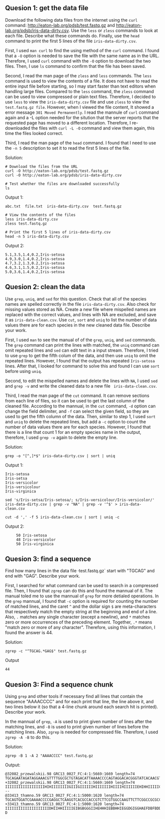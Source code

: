 ## Quesion 1: get the data file
Download the following data files from the internet using the `curl` command: http://eaton-lab.org/pdsb/test.fastq.gz and http://eaton-lab.org/pdsb/iris-data-dirty.csv. Use the `less` or `zless` commands to look at each file. Describe what these commands do. Finally, use the `head` command to print the first 5 lines of the file `iris-data-dirty.csv`.

First, I used `man curl` to find the using method of the `curl` command. I found that a `-O` option is needed to save the file with the same name as in the URL. Therefore, I used `curl` command with the `-O` option to download the two files. Then, I use `ls` command to confirm that the file has been saved.

Second, I read the man page of the `zless` and `less` commands. The `less` command is used to view the contents of a file. It does not have to read the entire input file before starting, so I may start faster than text editors when handling large files. Compared to the `less` command, the `zless` command can be used to view compressed or plain text files. Therefore, I decided to use `less` to view the `iris-data-dirty.csv` file and use `zless` to view the `test.fastq.gz file`. However, when I viewed the file content, It showed a error message `301 Moved Permanently`. I read the mannule of `curl` command again and a -L option needed for the sitution that the server reports that the requested page has moved to a different location. Therefore, I re-downloaded the files with `curl -L -O` command and view them again, this time the files looked correct.

Third, I read the man page of the `head` command. I found that I need to use the `-n 5` description to set it to read the first 5 lines of the file. 

Solution:
```
# Download the files from the URL
curl -O http://eaton-lab.org/pdsb/test.fastq.gz 
curl -O http://eaton-lab.org/pdsb/iris-data-dirty.csv

# Test whether the files are downloaded successfully
ls
```
Output 1:
```
abc.txt  file.txt  iris-data-dirty.csv  test.fastq.gz
```


```
# View the contents of the files
less iris-data-dirty.csv
zless test.fastq.gz

# Print the first 5 lines of iris-data-dirty.csv
head -n 5 iris-data-dirty.csv
```
Output 2:
```
5.1,3.5,1.4,0.2,Iris-setosa
4.9,3.0,1.4,0.2,Iris-setosa
4.7,3.2,1.3,0.2,Iris-setosa
4.6,3.1,1.5,0.2,Iris-setosa
5.0,3.6,1.4,0.2,Iris-setosa
```

## Quesion 2: clean the data
Use `grep`, `uniq`, and `sed` for this question. Check that all of the species names are spelled correctly in the file `iris-data-dirty.csv`. Also check for missing values stored as NA. Create a new file where mispelled names are replaced with the correct values, and lines with NA are excluded, and save it as `iris-data-clean.csv`. Use `cut`, `sort` and `uniq` to list the number of data values there are for each species in the new cleaned data file. Describe your work.

First, I used `man` to see the manual of of the `grep`, `uniq`, and `sed` commands. The `grep` command can print the lines with matched, the `uniq` command can omit repeated lines and `sed` can edit text in a input stream. Therefore, I tried to use `grep` to get the fifth colum of the data, and then use `uniq` to omit the repeated lines. However, I found that the output has repeated `Iris-setosa` lines. After that, I looked for command to solve this and found I can use `sort` before using `uniq`. 

Second, to edit the mispelled names and delete the lines with `NA`, I used `sed` and `grep -v` and write the cleaned data to a new file ` iris-data-clean.csv`.

Third, I read the man page of the `cut` command. It can remove sections from each line of files, so it can be used to get the last column of the cleaned file. According to the mannual, in the `cut` command, `-d` option can change the field delimiter, and `-f` can select the given field, so they are used to get the fifth column of the data. Then, similar to step 1, I used `sort` and `uniq` to delete the repeated lines, but add a `-c` option to count the number of data values there are for each species. However, I found that there is a line that count 1 for an empty species name in the output, therefore, I used `grep -v` again to delete the empty line.

Solution:
```
grep -o "[^,]*$" iris-data-dirty.csv | sort | uniq
```
Output 1:
```
Iris-setosa
Iris-setsa
Iris-versicolor
Iris-versicolour
Iris-virginica
```

```
sed 's/Iris-setsa/Iris-setosa/; s/Iris-versicolour/Iris-versicolor/' iris-data-dirty.csv | grep -v "NA" | grep -v '^$' > iris-data-clean.csv

cut -d ',' -f 5 iris-data-clean.csv | sort | uniq -c
```
Output 2:
```
     50 Iris-setosa
     48 Iris-versicolor
     50 Iris-virginica
```



## Quesion 3: find a sequence
Find how many lines in the data file ·test.fastq.gz` start with "TGCAG" and end with "GAG". Describe your work.

First, I searched for what command can be used to search in a compressed file. Then, I found that `zgrep` can do this and found the mannual of it. The manual toled me to use the mannual of `grep` for more detialed operations. In the `grep` mannual, I found that `-c` option is required for counting the number of matched lines, and the  caret ` ^ ` and  the  dollar sign `$` are meta-characters that respectively match the empty string at the beginning and end of a line. Also, `.` matches any single character (except a newline), and `*` matches zero or more occurrences of the preceding element. Together, `.*` means "match zero or more of any character". Therefore, using this information, I found the answer is 44.

Solution:

```
zgrep -c "^TGCAG.*GAG$" test.fastq.gz
```
Output
```
44
```

## Quesion 3: Find a sequence chunk
Using `grep` and other tools if necessary find all lines that contain the sequence "AAAACCCC" and for each print that line, the line above it, and two lines below it (so that a 4-line chunk around each search hit is printed). Describe your work.

In the mannual of `grep`, `-A` is used to print given number of lines after the matching lines, and `-B` is used to print given number of lines before the matching lines. Also, `zgrep` is needed for compressed file. Therefore, I used `zgrep -A -B` to do this.

Solution:
```
zgrep -B 1 -A 2 "AAAACCCC" test.fastq.gz
```
Output:
```
@32082_przewalskii.98 GRC13_0027_FC:4:1:5669:1669 length=74
TGCAGAATAGATAGGAAACGTTTTGGCGCTGTAGACATTAAAACCCCAGTAGGACACGGGTATCACAACGTACA
+32082_przewalskii.98 GRC13_0027_FC:4:1:5669:1669 length=74
IIIIIIIIIIIIIIIIIIHIHIIIIIIIIGIIIGIIIIIIHIIIIIIIHIIIIHIIIIIIEHIHHIIIIICIHI
--
@33413_thamno.59 GRC13_0027_FC:4:1:5000:1620 length=74
TGCAGTGGATCGAAAACCCCGAGGCTCAAGGTCACGCCACCGTCTTCGTGGCCAAGTTCTTCGGCCGCGCCGGC
+33413_thamno.59 GRC13_0027_FC:4:1:5000:1620 length=74
IIIIIIIIIIIIIIIIIIIIDHIIHHIIIIIEIBGBGGGIIHEHHHIEBBHHIEGGDGIGGHAEFDBFBDDB?D
```
